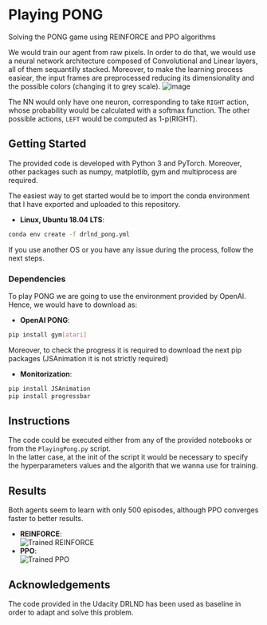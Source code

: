 [image1]: https://user-images.githubusercontent.com/25618603/74645299-ee592880-5177-11ea-80a0-35cb51b2646d.png "Trained REINFORCE"
[image2]: https://user-images.githubusercontent.com/25618603/74649048-1c8e3680-517f-11ea-8687-a9d7d10eca2c.png "Trained PPO"

# Playing PONG

Solving the PONG game using REINFORCE and PPO algorithms

We would train our agent from raw pixels. In order to do that, we would use a neural network architecture composed of Convolutional and Linear layers, all of them sequantilly stacked. Moreover, to make the learning process easiear, the input frames are preprocessed reducing its dimensionality and the possible colors (changing it to grey scale).
![image](https://user-images.githubusercontent.com/25618603/74650293-a6d79a00-5181-11ea-8152-fbaa14d8bef6.png)
  
The NN would only have one neuron, corresponding to take `RIGHT` action, whose probability would be calculated with a softmax function. The other possible actions, `LEFT` would be computed as 1-p(RIGHT).

## Getting Started
The provided code is developed with Python 3 and PyTorch. Moreover, other packages such as numpy, matplotlib, gym and multiprocess are required.

The easiest way to get started would be to import the conda environment that I have exported and uploaded to this repository.
- __Linux, Ubuntu 18.04 LTS__:
```bash
conda env create -f drlnd_pong.yml
```  
If you use another OS or you have any issue during the process, follow the next steps.

### Dependencies
To play PONG we are going to use the environment provided by OpenAI. Hence, we would have to download as:
- __OpenAI PONG__:
```bash
pip install gym[atari]
```
Moreover, to check the progress it is required to download the next pip packages (JSAnimation it is not strictly required)
- __Monitorization__:
```bash
pip install JSAnimation
pip install progressbar
```

## Instructions
The code could be executed either from any of the provided notebooks or from the `PlayingPong.py` script.  
In the latter case, at the init of the script it would be necessary to specify the hyperparameters values and the algorith that we wanna use for training.

## Results
Both agents seem to learn with only 500 episodes, although PPO converges faster to better results.

- __REINFORCE__:  
![Trained REINFORCE][image1]
- __PPO__:  
![Trained PPO][image2]

## Acknowledgements
The code provided in the Udacity DRLND has been used as baseline in order to adapt and solve this problem.
